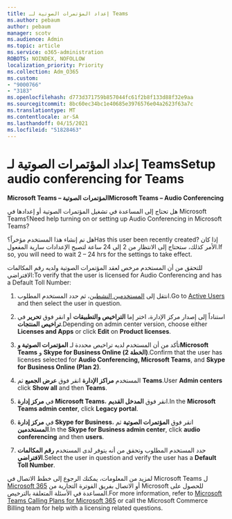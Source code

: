 ```yaml
---
title: إعداد المؤتمرات الصوتية لـ Teams
ms.author: pebaum
author: pebaum
manager: scotv
ms.audience: Admin
ms.topic: article
ms.service: o365-administration
ROBOTS: NOINDEX, NOFOLLOW
localization_priority: Priority
ms.collection: Adm_O365
ms.custom:
- "9000766"
- "3183"
ms.openlocfilehash: d773d371759b857044fc61f2b8f133d88f32e9aa
ms.sourcegitcommit: 8bc60ec34bc1e40685e3976576e04a2623f63a7c
ms.translationtype: MT
ms.contentlocale: ar-SA
ms.lasthandoff: 04/15/2021
ms.locfileid: "51828463"
---
```

# <a name="setup-audio-conferencing-for-teams"></a><span data-ttu-id="2c292-102">إعداد المؤتمرات الصوتية لـ Teams</span><span class="sxs-lookup"><span data-stu-id="2c292-102">Setup audio conferencing for Teams</span></span>

<span data-ttu-id="2c292-103">**Microsoft Teams – المؤتمرات الصوتية**</span><span class="sxs-lookup"><span data-stu-id="2c292-103">**Microsoft Teams – Audio Conferencing**</span></span>

<span data-ttu-id="2c292-104">هل تحتاج إلى المساعدة في تشغيل المؤتمرات الصوتية أو إعدادها في Microsoft Teams؟</span><span class="sxs-lookup"><span data-stu-id="2c292-104">Need help turning on or setting up Audio Conferencing in Microsoft Teams?</span></span>

<span data-ttu-id="2c292-105">هل تم إنشاء هذا المستخدم مؤخراً؟</span><span class="sxs-lookup"><span data-stu-id="2c292-105">Has this user been recently created?</span></span>  <span data-ttu-id="2c292-106">إذا كان الأمر كذلك، ستحتاج إلى الانتظار من 2 إلى 24 ساعة لتصبح الإعدادات سارية المفعول.</span><span class="sxs-lookup"><span data-stu-id="2c292-106">If so, you will need to wait 2 – 24 hrs for the settings to take effect.</span></span>

<span data-ttu-id="2c292-107">للتحقق من أن المستخدم مرخص لعقد المؤتمرات الصوتية ولديه رقم المكالمات الافتراضي:</span><span class="sxs-lookup"><span data-stu-id="2c292-107">To verify that the user is licensed for Audio Conferencing and has a Default Toll Number:</span></span>

1. <span data-ttu-id="2c292-108">انتقل إلى [المستخدمين النشطين](https://admin.microsoft.com/Adminportal/Home?source=applauncher#/users)، ثم حدد المستخدم المطلوب.</span><span class="sxs-lookup"><span data-stu-id="2c292-108">Go to [Active Users](https://admin.microsoft.com/Adminportal/Home?source=applauncher#/users) and then select the user in question.</span></span>

2. <span data-ttu-id="2c292-109">استناداً إلى إصدار مركز الإدارة، اختر إما **التراخيص والتطبيقات** أو انقر فوق **تحرير** في **تراخيص المنتجات**.</span><span class="sxs-lookup"><span data-stu-id="2c292-109">Depending on admin center version, choose either **Licenses and Apps** or click **Edit** on **Product licenses**.</span></span>

3. <span data-ttu-id="2c292-110">تأكد من أن المستخدم لديه تراخيص محددة لـ **المؤتمرات الصوتية وMicrosoft Teams** و **Skype for Business Online (الخطة 2)**.</span><span class="sxs-lookup"><span data-stu-id="2c292-110">Confirm that the user has licenses selected for **Audio Conferencing, Microsoft Teams**, and **Skype for Business Online (Plan 2)**.</span></span>

4. <span data-ttu-id="2c292-111">المستخدم **مراكز الإدارة** انقر فوق **عرض الجميع** ثم **Teams**.</span><span class="sxs-lookup"><span data-stu-id="2c292-111">User **Admin centers** click **Show all** and then **Teams**.</span></span>

5. <span data-ttu-id="2c292-112">في **مركز إدارة Microsoft Teams**، انقر فوق **المدخل القديم**.</span><span class="sxs-lookup"><span data-stu-id="2c292-112">In the **Microsoft Teams admin center**, click **Legacy portal**.</span></span>

6. <span data-ttu-id="2c292-113">في **مركز إدارة Skype for Business**، انقر فوق **المؤتمرات الصوتية** ثم **المستخدمين**.</span><span class="sxs-lookup"><span data-stu-id="2c292-113">In the **Skype for Business admin center**, click **audio conferencing** and then **users**.</span></span>

7. <span data-ttu-id="2c292-114">حدد المستخدم المطلوب وتحقق من أنه يتوفر لدى المستخدم **رقم المكالمات الافتراضي**.</span><span class="sxs-lookup"><span data-stu-id="2c292-114">Select the user in question and verify the user has a **Default Toll Number**.</span></span>

<span data-ttu-id="2c292-115">لمزيد من المعلومات، يمكنك الرجوع إلى خطط الاتصال في Microsoft Teams ل [Microsoft 365](https://docs.microsoft.com/microsoftteams/calling-plans-for-office-365) أو الاتصال بفريق الفوترة التجارية من Microsoft للحصول على المساعدة في الأسئلة المتعلقة بالترخيص.</span><span class="sxs-lookup"><span data-stu-id="2c292-115">For more information, refer to [Microsoft Teams Calling Plans for Microsoft 365](https://docs.microsoft.com/microsoftteams/calling-plans-for-office-365) or call the Microsoft Commerce Billing team for help with a licensing related questions.</span></span>